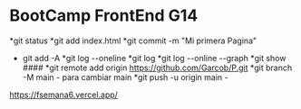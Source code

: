 # BootCamp FrontEnd G14

*git status 
*git add index.html
*git commit -m "Mi primera Pagina"
* git add -A
*git log --oneline
*git log
*git log --online --graph
*git show ####
*git remote add origin https://github.com/Garcob/P.git
*git branch -M main - para cambiar main
*git push -u origin main - 

https://fsemana6.vercel.app/